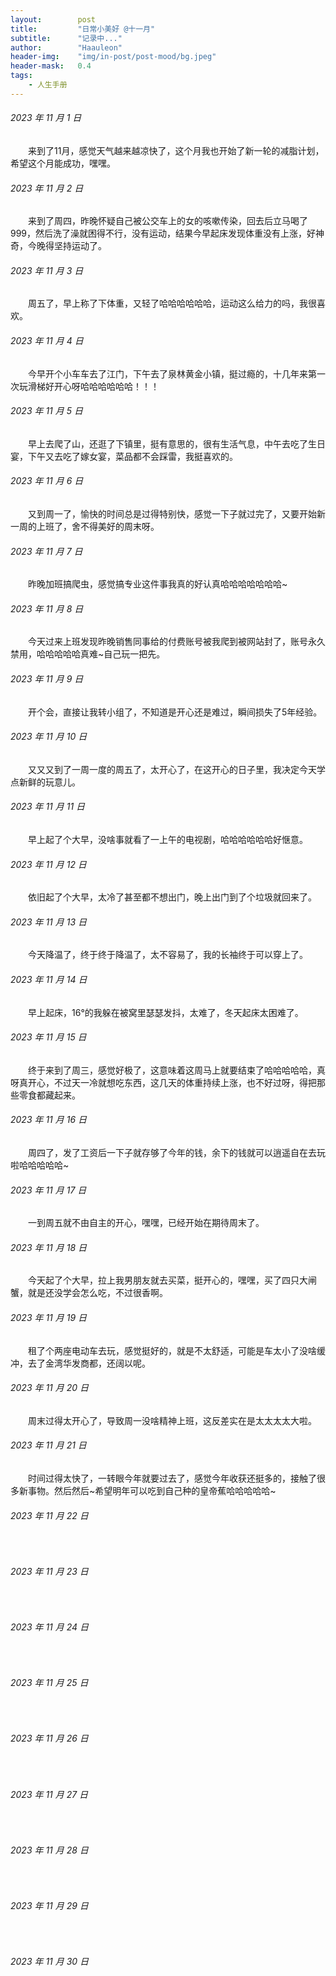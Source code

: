 ```yaml
---
layout:        post
title:         "日常小美好 @十一月"
subtitle:      "记录中..."
author:        "Haauleon"
header-img:    "img/in-post/post-mood/bg.jpeg"
header-mask:   0.4
tags:
    - 人生手册
---
```


###### 2023 年 11 月 1 日
&emsp;&emsp;来到了11月，感觉天气越来越凉快了，这个月我也开始了新一轮的减脂计划，希望这个月能成功，嘿嘿。

###### 2023 年 11 月 2 日
&emsp;&emsp;来到了周四，昨晚怀疑自己被公交车上的女的咳嗽传染，回去后立马喝了999，然后洗了澡就困得不行，没有运动，结果今早起床发现体重没有上涨，好神奇，今晚得坚持运动了。

###### 2023 年 11 月 3 日
&emsp;&emsp;周五了，早上称了下体重，又轻了哈哈哈哈哈哈，运动这么给力的吗，我很喜欢。

###### 2023 年 11 月 4 日
&emsp;&emsp;今早开个小车车去了江门，下午去了泉林黄金小镇，挺过瘾的，十几年来第一次玩滑梯好开心呀哈哈哈哈哈哈！！！

###### 2023 年 11 月 5 日
&emsp;&emsp;早上去爬了山，还逛了下镇里，挺有意思的，很有生活气息，中午去吃了生日宴，下午又去吃了嫁女宴，菜品都不会踩雷，我挺喜欢的。

###### 2023 年 11 月 6 日
&emsp;&emsp;又到周一了，愉快的时间总是过得特别快，感觉一下子就过完了，又要开始新一周的上班了，舍不得美好的周末呀。

###### 2023 年 11 月 7 日
&emsp;&emsp;昨晚加班搞爬虫，感觉搞专业这件事我真的好认真哈哈哈哈哈哈哈~

###### 2023 年 11 月 8 日
&emsp;&emsp;今天过来上班发现昨晚销售同事给的付费账号被我爬到被网站封了，账号永久禁用，哈哈哈哈哈真难~自己玩一把先。

###### 2023 年 11 月 9 日
&emsp;&emsp;开个会，直接让我转小组了，不知道是开心还是难过，瞬间损失了5年经验。

###### 2023 年 11 月 10 日
&emsp;&emsp;又又又到了一周一度的周五了，太开心了，在这开心的日子里，我决定今天学点新鲜的玩意儿。

###### 2023 年 11 月 11 日
&emsp;&emsp;早上起了个大早，没啥事就看了一上午的电视剧，哈哈哈哈哈哈好惬意。

###### 2023 年 11 月 12 日
&emsp;&emsp;依旧起了个大早，太冷了甚至都不想出门，晚上出门到了个垃圾就回来了。

###### 2023 年 11 月 13 日
&emsp;&emsp;今天降温了，终于终于降温了，太不容易了，我的长袖终于可以穿上了。

###### 2023 年 11 月 14 日
&emsp;&emsp;早上起床，16°的我躲在被窝里瑟瑟发抖，太难了，冬天起床太困难了。

###### 2023 年 11 月 15 日
&emsp;&emsp;终于来到了周三，感觉好极了，这意味着这周马上就要结束了哈哈哈哈哈，真呀真开心，不过天一冷就想吃东西，这几天的体重持续上涨，也不好过呀，得把那些零食都藏起来。

###### 2023 年 11 月 16 日
&emsp;&emsp;周四了，发了工资后一下子就存够了今年的钱，余下的钱就可以逍遥自在去玩啦哈哈哈哈哈~

###### 2023 年 11 月 17 日
&emsp;&emsp;一到周五就不由自主的开心，嘿嘿，已经开始在期待周末了。

###### 2023 年 11 月 18 日
&emsp;&emsp;今天起了个大早，拉上我男朋友就去买菜，挺开心的，嘿嘿，买了四只大闸蟹，就是还没学会怎么吃，不过很香啊。

###### 2023 年 11 月 19 日
&emsp;&emsp;租了个两座电动车去玩，感觉挺好的，就是不太舒适，可能是车太小了没啥缓冲，去了金湾华发商都，还阔以呢。

###### 2023 年 11 月 20 日
&emsp;&emsp;周末过得太开心了，导致周一没啥精神上班，这反差实在是太太太太大啦。

###### 2023 年 11 月 21 日
&emsp;&emsp;时间过得太快了，一转眼今年就要过去了，感觉今年收获还挺多的，接触了很多新事物。然后然后~希望明年可以吃到自己种的皇帝蕉哈哈哈哈哈~

###### 2023 年 11 月 22 日
&emsp;&emsp;

###### 2023 年 11 月 23 日
&emsp;&emsp;

###### 2023 年 11 月 24 日
&emsp;&emsp;

###### 2023 年 11 月 25 日
&emsp;&emsp;

###### 2023 年 11 月 26 日
&emsp;&emsp;

###### 2023 年 11 月 27 日
&emsp;&emsp;

###### 2023 年 11 月 28 日
&emsp;&emsp;

###### 2023 年 11 月 29 日
&emsp;&emsp;

###### 2023 年 11 月 30 日
&emsp;&emsp;